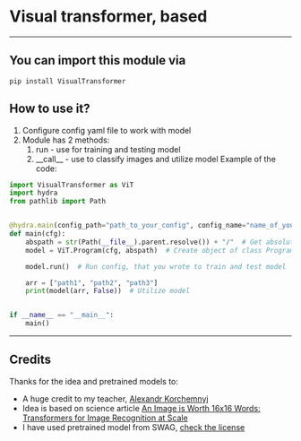 # Visual transformer, based 
***
## You can import this module via
```shell
pip install VisualTransformer
```
## How to use it?
1. Configure config yaml file to work with model
2. Module has 2 methods:
   1. run - use for training and testing model
   2. \_\_call__ - use to classify images and utilize model
Example of the code:
```python
import VisualTransformer as ViT
import hydra
from pathlib import Path


@hydra.main(config_path="path_to_your_config", config_name="name_of_your_config")
def main(cfg):
    abspath = str(Path(__file__).parent.resolve()) + "/"  # Get absolute path, if your config works with relative paths
    model = ViT.Program(cfg, abspath)  # Create object of class Program to work with transformer

    model.run()  # Run config, that you wrote to train and test model

    arr = ["path1", "path2", "path3"]
    print(model(arr, False))  # Utilize model


if __name__ == "__main__":
    main()
```
***
## Credits
Thanks for the idea and pretrained models to:
- A huge credit to my teacher, [Alexandr Korchemnyj](https://github.com/Yessense)
- Idea is based on science article
[An Image is Worth 16x16 Words: Transformers for Image Recognition at Scale](https://arxiv.org/abs/2010.11929)
- I have used pretrained model from SWAG, [check the license](https://github.com/facebookresearch/SWAG/blob/main/LICENSE)
